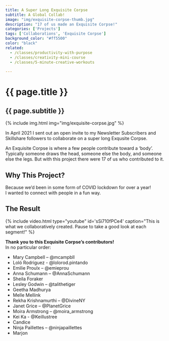```yaml
---
title: A Super Long Exquisite Corpse
subtitle: A Global Collab!
image: "img/exquisite-corpse-thumb.jpg"
description: "17 of us made an Exquisite Corpse!"
categories: ['Projects']
tags: ['Collaborations', 'Exquisite Corpse']
background_color: "#ff5500"
color: "black"
related:
  - /classes/productivity-with-purpose
  - /classes/creativity-mini-course
  - /classes/5-minute-creative-workouts
  
---
```

# {{ page.title }}
## {{ page.subtitle }}
{% include img.html img="img/exquisite-corpse.jpg" %}

In April 2021 I sent out an open invite to my Newsletter Subscribers and Skillshare followers to collaborate on a super long Exqusite Corpse.

An Exquisite Corpse is where a few people contribute toward a ‘body’. Typically someone draws the head, someone else the body, and someone else the legs. But with this project there were 17 of us who contributed to it.

## Why This Project?
Because we’d been in some form of COVID lockdown for over a year!  
I wanted to connect with people in a fun way.

## The Result
{% include video.html type="youtube" id='sSi710fPCe4' caption="This is what we collaboratively created. Pause to take a good look at each segment!" %}

**Thank you to this Exquisite Corpse’s contributors!**  
In no particular order:

- Mary Campbell – @mcampbll
- Loló Rodriguez - @lolorod.pintando
- Emilie Proulx – @emieprou
- Anna Schumann – @AnnaSchumann
- Sheila Foraker
- Lesley Godwin – @talithetiger
- Geetha Madhurya
- Melle Mellink
- Rekha Krishnamurthi – @DivineNY
- Janet Grice – @PlanetGrice
- Moira Armstrong – @moira_armstrong
- Kei Ka - @Keillustree
- Candice
- Ninja Paillettes – @ninjapaillettes
- Marjon